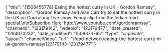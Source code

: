 {
    "title": "[1508455778] Eating the hottest curry in UK - Gordon Ramsay",
    "description": "Gordon Ramsay and Alan Carr try to eat the hottest curry in the UK on Cookalong Live show. Funny clip from the Indian food special.\n\nSubscribe Here: http:\/\/www.youtube.com\/gordonramsay",
    "channelid": "123179143",
    "videoid": "123179477",
    "date_created": "1264070232",
    "date_modified": "1508373765",
    "type": "captivate",
    "layout": "channelVideo",
    "url": "\/food-network\/eating-the-hottest-curry-in-uk-gordon-ramsay\/123179143-123179477"
}